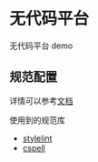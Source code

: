 # 无代码平台

无代码平台 demo

## 规范配置

详情可以参考[文档](./doc/项目规范配置.md)

使用到的规范库

- [stylelint](https://stylelint.io/)
- [cspell](https://cspell.org/)
